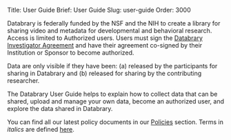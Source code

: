 Title: User Guide
Brief: User Guide
Slug: user-guide
Order: 3000

Databrary is federally funded by the NSF and the NIH to create a library for sharing video and metadata for developmental and behavioral research.
Access is limited to Authorized users.
Users must sign the [Databrary Investigator Agreement](|filename|policies/investigator-agreement.mdi)  and have their agreement co-signed by their Institution or Sponsor to become authorized.

Data are only visible if they have been: (a) released by the participants for sharing in Databrary and (b) released for sharing by the contributing researcher.

The Databrary User Guide helps to explain how to collect data that can be shared, upload and manage your own data, become an authorized user, and explore the data shared in Databrary.

You can find all our latest policy documents in our [Policies](|filename|policies/policies.md) section.
Terms in *italics* are defined [here](|filename|../policies/definitions.mdi).
